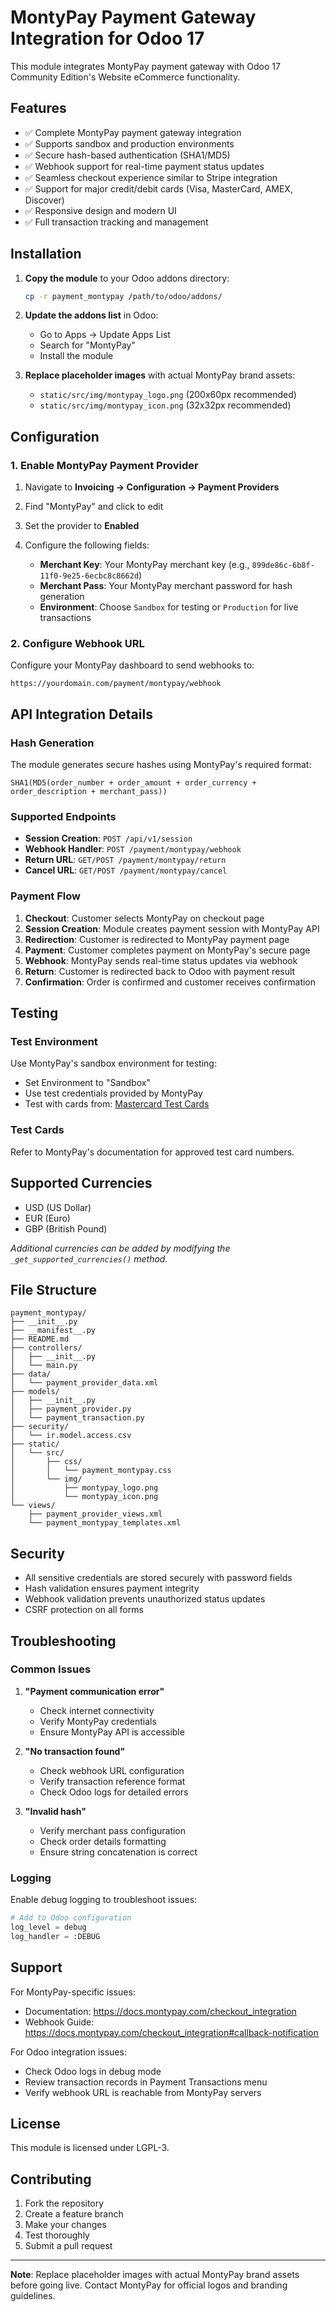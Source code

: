 # MontyPay Payment Gateway Integration for Odoo 17

This module integrates MontyPay payment gateway with Odoo 17 Community Edition's Website eCommerce functionality.

## Features

- ✅ Complete MontyPay payment gateway integration
- ✅ Supports sandbox and production environments
- ✅ Secure hash-based authentication (SHA1/MD5)
- ✅ Webhook support for real-time payment status updates
- ✅ Seamless checkout experience similar to Stripe integration
- ✅ Support for major credit/debit cards (Visa, MasterCard, AMEX, Discover)
- ✅ Responsive design and modern UI
- ✅ Full transaction tracking and management

## Installation

1. **Copy the module** to your Odoo addons directory:
   ```bash
   cp -r payment_montypay /path/to/odoo/addons/
   ```

2. **Update the addons list** in Odoo:
   - Go to Apps → Update Apps List
   - Search for "MontyPay"
   - Install the module

3. **Replace placeholder images** with actual MontyPay brand assets:
   - `static/src/img/montypay_logo.png` (200x60px recommended)
   - `static/src/img/montypay_icon.png` (32x32px recommended)

## Configuration

### 1. Enable MontyPay Payment Provider

1. Navigate to **Invoicing → Configuration → Payment Providers**
2. Find "MontyPay" and click to edit
3. Set the provider to **Enabled**
4. Configure the following fields:

   - **Merchant Key**: Your MontyPay merchant key (e.g., `899de86c-6b8f-11f0-9e25-6ecbc8c8662d`)
   - **Merchant Pass**: Your MontyPay merchant password for hash generation
   - **Environment**: Choose `Sandbox` for testing or `Production` for live transactions

### 2. Configure Webhook URL

Configure your MontyPay dashboard to send webhooks to:
```
https://yourdomain.com/payment/montypay/webhook
```

## API Integration Details

### Hash Generation
The module generates secure hashes using MontyPay's required format:
```
SHA1(MD5(order_number + order_amount + order_currency + order_description + merchant_pass))
```

### Supported Endpoints
- **Session Creation**: `POST /api/v1/session`
- **Webhook Handler**: `POST /payment/montypay/webhook`
- **Return URL**: `GET/POST /payment/montypay/return`
- **Cancel URL**: `GET/POST /payment/montypay/cancel`

### Payment Flow

1. **Checkout**: Customer selects MontyPay on checkout page
2. **Session Creation**: Module creates payment session with MontyPay API
3. **Redirection**: Customer is redirected to MontyPay payment page
4. **Payment**: Customer completes payment on MontyPay's secure page
5. **Webhook**: MontyPay sends real-time status updates via webhook
6. **Return**: Customer is redirected back to Odoo with payment result
7. **Confirmation**: Order is confirmed and customer receives confirmation

## Testing

### Test Environment
Use MontyPay's sandbox environment for testing:
- Set Environment to "Sandbox"
- Use test credentials provided by MontyPay
- Test with cards from: [Mastercard Test Cards](https://test-gateway.mastercard.com/api/documentation/integrationGuidelines/supportedFeatures/testAndGoLive.html)

### Test Cards
Refer to MontyPay's documentation for approved test card numbers.

## Supported Currencies
- USD (US Dollar)
- EUR (Euro)
- GBP (British Pound)

*Additional currencies can be added by modifying the `_get_supported_currencies()` method.*

## File Structure
```
payment_montypay/
├── __init__.py
├── __manifest__.py
├── README.md
├── controllers/
│   ├── __init__.py
│   └── main.py
├── data/
│   └── payment_provider_data.xml
├── models/
│   ├── __init__.py
│   ├── payment_provider.py
│   └── payment_transaction.py
├── security/
│   └── ir.model.access.csv
├── static/
│   └── src/
│       ├── css/
│       │   └── payment_montypay.css
│       └── img/
│           ├── montypay_logo.png
│           └── montypay_icon.png
└── views/
    ├── payment_provider_views.xml
    └── payment_montypay_templates.xml
```

## Security

- All sensitive credentials are stored securely with password fields
- Hash validation ensures payment integrity
- Webhook validation prevents unauthorized status updates
- CSRF protection on all forms

## Troubleshooting

### Common Issues

1. **"Payment communication error"**
   - Check internet connectivity
   - Verify MontyPay credentials
   - Ensure MontyPay API is accessible

2. **"No transaction found"**
   - Check webhook URL configuration
   - Verify transaction reference format
   - Check Odoo logs for detailed errors

3. **"Invalid hash"**
   - Verify merchant pass configuration
   - Check order details formatting
   - Ensure string concatenation is correct

### Logging

Enable debug logging to troubleshoot issues:
```python
# Add to Odoo configuration
log_level = debug
log_handler = :DEBUG
```

## Support

For MontyPay-specific issues:
- Documentation: https://docs.montypay.com/checkout_integration
- Webhook Guide: https://docs.montypay.com/checkout_integration#callback-notification

For Odoo integration issues:
- Check Odoo logs in debug mode
- Review transaction records in Payment Transactions menu
- Verify webhook URL is reachable from MontyPay servers

## License

This module is licensed under LGPL-3.

## Contributing

1. Fork the repository
2. Create a feature branch
3. Make your changes
4. Test thoroughly
5. Submit a pull request

---

**Note**: Replace placeholder images with actual MontyPay brand assets before going live. Contact MontyPay for official logos and branding guidelines.

